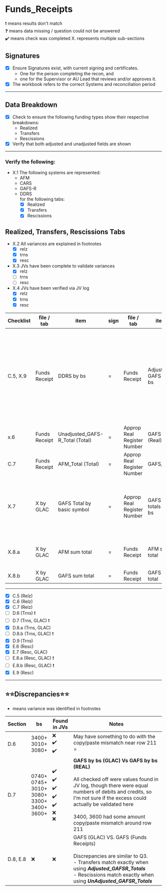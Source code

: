 # Funds_Receipts

❗ means results don't match<br>
❓ means data missing / question could not be answered<br>
✔️ means check was completed
X. represents multiple sub-sections

## Signatures
- [x] Ensure Signatures exist, with current signing and certificates.  
    - One for the person completing the recon, and 
    - one for the Supervisor or AU Lead that reviews and/or approves it.  
- [x] The workbook refers to the correct Systems and reconciliation period

---

## Data Breakdown
- [x] Check to ensure the following funding types show their respective breakdowns:
    - Realized
    - Transfers
    - Rescissions
- [x] Verify that both adjusted and unadjusted fields are shown

---
### Verify the following:
- X.1 The following systems are represented:
    - AFM
    - CARS 
    - GAFS-R
    - DDRS<br>
for the following tabs:
      - [x] Realized
      - [x] Transfers
      - [x] Rescissions 

## Realized, Transfers, Rescissions Tabs
- X.2 All variances are explained in footnotes
    - [x] relz
    - [x] trns
    - [x] resc
- X.3 JVs have been complete to validate variances
    - [x] relz
    - [ ] trns
    - [ ] resc
- X.4 JVs have been verified via JV log
    - [x] relz
    - [x] trns
    - [x] resc

Checklist| file / tab | item| sign | file / tab | item | Notes
-|-|-|-|-|-|-
C.5, X.9 | Funds Receipt | DDRS by bs | = | Funds Receipt | Adjusted GAFS by bs | if they do not match, a tic mark should explain the variance.  If the variance isn't properly explained, email Stacy
x.6 | Funds Receipt | Unadjusted_GAFS-R_Total (Total) | = | Approp Real Register Number | GAFS (Real)
C.7 | Funds Receipt | AFM_Total (Total) | = | Approp Real Register Number | GAFS_AFM | compare to register tab sub totals
X.7 | X by GLAC | GAFS Total by basic symbol | = |  Approp Real Register Number | GAFS totals by bs | compare subtotals by bs against subtotals by bs in Register Number tabs
X.8.a | X by GLAC | AFM sum total | = | Funds Receipt | AFM sum total | by dept (if multiple exist: ie. 57, 69)
X.8.b | X by GLAC | GAFS sum total | = | Funds Receipt | GAFS sum total |

---
- [x] C.5 (Relz)
- [x] C.6 (Relz)
- [x] C.7 (Relz)
- [ ] D.6 (Trns) ❗  
- [ ] D.7 (Trns, GLAC)  ❗  
- [x] D.8.a (Trns, GLAC)
- [ ] D.8.b (Trns, GLAC)  ❗  
- [x] D.9 (Trns)
- [x] E.6 (Resc)
- [x] E.7 (Resc, GLAC)
- [ ] E.8.a (Resc, GLAC)  ❗ 
- [ ] E.8.b (Resc, GLAC)  ❗ 
- [x] E.9 (Resc)

---
## ⭐⭐Discrepancies⭐⭐

+  means variance was identified in footnotes

Section | bs |  Found in JVs | Notes
-|-|-|-|
D.6 | 3400+ <br> 3010+ <br>3080+ |  ❌<br> ✔️   <br> ✔️| May have something to do with the copy/paste mismatch near row 211 ⭐ | GAFS ( funds Receipts) Vs GAFS (Real)
D.7 | 0740+ <br> 0745+<br>3010+ <br>3080+<br>3300+<br>3400+ <br>3600+ |✔️<br>✔️<br>✔️<br>✔️<br>✔️<br> ❌<br> ❌|**GAFS by bs (GLAC) Vs GAFS by bs (REAL)**<br><br>All checked off were values found in JV log, though there were equal numbers of debits and credits, so I'm not sure if the excess could actually be validated here<br><br> 3400, 3600 had some amount copy/paste mismatch around row 211
D.8, E.8 | ❌  | ❌ |GAFS (GLAC) VS. GAFS (Funds Receipts)<br><br>Discrepancies are similar to Q3. <br> - Transfers match exactly when using **_Adjusted_GAFSR_Totals_** <br> - Rescissions match exactly when using **_UnAdjusted_GAFSR_Totals_**
